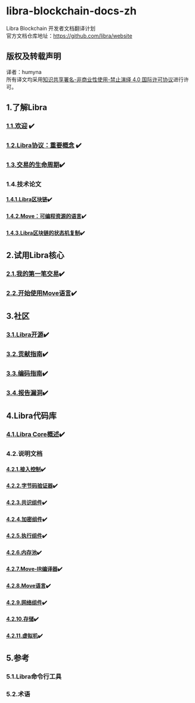 # libra-blockchain-docs-zh
Libra Blockchain 开发者文档翻译计划<br/>
官方文档仓库地址：https://github.com/libra/website<br/>

## 版权及转载声明
译者：humyna<br/>
所有译文均采用[知识共享署名-非商业性使用-禁止演绎 4.0 国际许可协议](https://creativecommons.org/licenses/by-nc-nd/4.0/)进行许可。<br/>

## 1.了解Libra
### [1.1.欢迎](./libra-developer-docs/1-1-欢迎.md) ✔️
### [1.2.Libra协议：重要概念](./libra-developer-docs/1-2-Libra协议：重要概念.md) ✔️
### [1.3.交易的生命周期](./libra-developer-docs/1-3-交易的生命周期.md)✔️
### 1.4.技术论文
#### [1.4.1.Libra区块链](./libra-developer-docs/1-4-1-Libra区块链.md)✔️
#### [1.4.2.Move：可编程资源的语言](./libra-developer-docs/1-4-2-Move：可编程资源的语言.md)✔️
#### [1.4.3.Libra区块链的状态机复制](./libra-developer-docs/1-4-3-Libra区块链的状态机复制.md)✔️
## 2.试用Libra核心
### [2.1.我的第一笔交易](./libra-developer-docs/2-1-我的第一笔交易.md)✔️
### [2.2.开始使用Move语言](./libra-developer-docs/2-2-Move概述.md)✔️

## 3.社区
### [3.1.Libra开源](./libra-developer-docs/3-1-Libra开源.md)✔️
### [3.2.贡献指南](./libra-developer-docs/3-2-贡献指南.md)✔️
### [3.3.编码指南](./libra-developer-docs/3-3-编码指南.md)✔️
### [3.4.报告漏洞](./libra-developer-docs/3-4-报告漏洞.md)✔️

##  4.Libra代码库
### [4.1.Libra Core概述](./libra-developer-docs/4-1-Libra-Core概述.md)✔️
### 4.2.说明文档
#### [4.2.1.接入控制](./libra-developer-docs/4-2-1-准入控制.md)✔️
#### [4.2.2.字节码验证器](./libra-developer-docs/4-2-2-字节码验证器.md)✔️
#### [4.2.3.共识组件](./libra-developer-docs/4-2-3-共识组件.md)✔️
#### [4.2.4.加密组件](./libra-developer-docs/4-2-4-加密组件.md)✔️
#### [4.2.5.执行组件](./libra-developer-docs/4-2-5-执行组件.md)✔️
#### [4.2.6.内存池](./libra-developer-docs/4-2-6-内存池.md)✔️
#### [4.2.7.Move-IR编译器](./libra-developer-docs/4-2-7-Move-IR编译器.md)✔️
#### [4.2.8.Move语言](./libra-developer-docs/4-2-8-Move语言.md)✔️
#### [4.2.9.网络组件](./libra-developer-docs/4-2-9-网络组件.md)✔️
#### [4.2.10.存储](./libra-developer-docs/4-2-10-存储.md)✔️
#### [4.2.11.虚拟机](./libra-developer-docs/4-2-11-虚拟机.md)✔️

## 5.参考
### 5.1.Libra命令行工具
### 5.2.术语